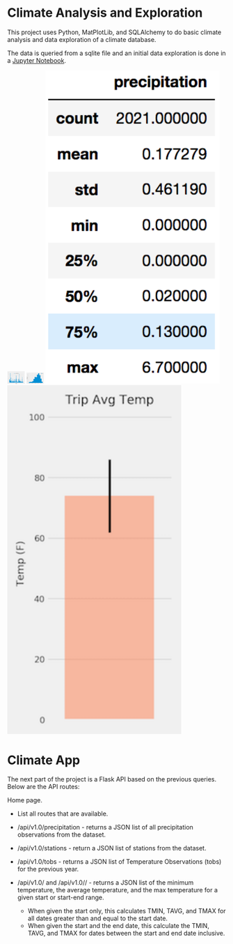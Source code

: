 # Climate Analysis and Exploration

This project uses Python, MatPlotLib, and SQLAlchemy to do basic climate analysis and data exploration of a climate database. 

The data is queried from a sqlite file and an initial data exploration is done in a [Jupyter Notebook](https://github.com/emreynolds9/Hawaii-Weather/blob/master/SQL%20Alchemy%20Homework.ipynb).



<img src="https://github.com/emreynolds9/Hawaii-Weather/blob/master/Images/precipitation.png" style="width:40px">
<img src="https://github.com/emreynolds9/Hawaii-Weather/blob/master/Images/station-histogram.png" style="width:40px">
<img src="https://github.com/emreynolds9/Hawaii-Weather/blob/master/Images/describe.png" style="width:400px">
<img src="https://github.com/emreynolds9/Hawaii-Weather/blob/master/Images/temperature.png" style="width:400px">



# Climate App

The next part of the project is a Flask API based on the previous queries. Below are the API routes: 

Home page.
* List all routes that are available.
* /api/v1.0/precipitation - returns a JSON list of all precipitation observations from the dataset.
* /api/v1.0/stations - return a JSON list of stations from the dataset.
* /api/v1.0/tobs - returns a JSON list of Temperature Observations (tobs) for the previous year.
* /api/v1.0/<start> and /api/v1.0/<start>/<end> - returns a JSON list of the minimum temperature, the average temperature, and the max temperature for a given start or start-end range.
  
  * When given the start only, this calculates TMIN, TAVG, and TMAX for all dates greater than and equal to the start date.
  * When given the start and the end date, this calculate the TMIN, TAVG, and TMAX for dates between the start and end date inclusive.






